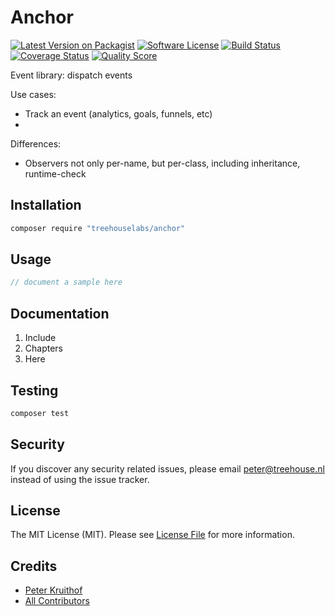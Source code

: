 # Anchor

[![Latest Version on Packagist][ico-version]][link-packagist]
[![Software License][ico-license]](LICENSE.md)
[![Build Status][ico-travis]][link-travis]
[![Coverage Status][ico-scrutinizer]][link-scrutinizer]
[![Quality Score][ico-code-quality]][link-code-quality]

Event library: dispatch events

Use cases:
* Track an event (analytics, goals, funnels, etc)
*

Differences:
* Observers not only per-name, but per-class, including inheritance, runtime-check


## Installation

```sh
composer require "treehouselabs/anchor"
```


## Usage

```php
// document a sample here
```


## Documentation

1. Include
2. Chapters
3. Here


## Testing

``` bash
composer test
```


## Security

If you discover any security related issues, please email peter@treehouse.nl instead of using the issue tracker.


## License

The MIT License (MIT). Please see [License File](LICENSE.md) for more information.


## Credits

- [Peter Kruithof][link-author]
- [All Contributors][link-contributors]


[ico-version]: https://img.shields.io/packagist/v/league/anchor.svg?style=flat-square
[ico-license]: https://img.shields.io/badge/license-MIT-brightgreen.svg?style=flat-square
[ico-travis]: https://img.shields.io/travis/treehouselabs/anchor/master.svg?style=flat-square
[ico-scrutinizer]: https://img.shields.io/scrutinizer/coverage/g/treehouselabs/anchor.svg?style=flat-square
[ico-code-quality]: https://img.shields.io/scrutinizer/g/treehouselabs/anchor.svg?style=flat-square
[ico-downloads]: https://img.shields.io/packagist/dt/treehouselabs/anchor.svg?style=flat-square

[link-packagist]: https://packagist.org/packages/treehouselabs/anchor
[link-travis]: https://travis-ci.org/treehouselabs/anchor
[link-scrutinizer]: https://scrutinizer-ci.com/g/treehouselabs/anchor/code-structure
[link-code-quality]: https://scrutinizer-ci.com/g/treehouselabs/anchor
[link-downloads]: https://packagist.org/packages/treehouselabs/anchor
[link-author]: https://github.com/pkruithof
[link-contributors]: ../../contributors
